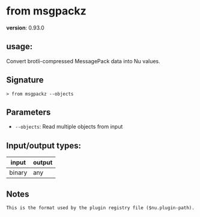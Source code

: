 # from msgpackz

**version**: 0.93.0

## **usage**:

Convert brotli-compressed MessagePack data into Nu values.

## Signature

`> from msgpackz --objects`

## Parameters

- `--objects`: Read multiple objects from input

## Input/output types:

| input  | output |
| ------ | ------ |
| binary | any    |

## Notes

```text
This is the format used by the plugin registry file ($nu.plugin-path).
```

